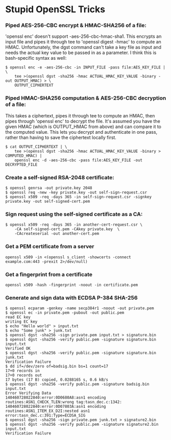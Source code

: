 # Stupid OpenSSL Tricks

### Piped AES-256-CBC encrypt & HMAC-SHA256 of a file:

'openssl enc' doesn't support -aes-256-cbc-hmac-sha1. This encrypts an input file and pipes it through tee to 'openssl digest -hmac' to compute an HMAC. Unfortunately, the dgst command can't take a key file as input and needs the actual key value to be passed in as a parameter. I think this is bash-specific syntax as well:

    $ openssl enc -e -aes-256-cbc -in INPUT_FILE -pass file:AES_KEY_FILE | \
        tee >(openssl dgst -sha256 -hmac ACTUAL_HMAC_KEY_VALUE -binary -out OUTPUT_HMAC) > \
        OUTPUT_CIPHERTEXT

### Piped HMAC-SHA256 computation & AES-256-CBC decryption of a file:

This takes a ciphertext, pipes it through tee to compute an HMAC, then pipes through 'openssl enc' to decrypt the file. It's assumed you have the given HMAC (which is OUTPUT_HMAC from above) and can compare it to the computed value. This lets you decrypt and authenticate in one pass, rather than having to save the ciphertext locally first.

    $ cat OUTPUT_CIPHERTEXT | \
        tee >(openssl dgst -sha256 -hmac ACTUAL_HMAC_KEY_VALUE -binary > COMPUTED_HMAC) |
        openssl enc -d -aes-256-cbc -pass file:AES_KEY_FILE -out DECRYPTED_FILE

### Create a self-signed RSA-2048 certificate:

    $ openssl genrsa -out private.key 2048
    $ openssl req -new -key private.key -out self-sign-request.csr
    $ openssl x509 -req -days 365 -in self-sign-request.csr -signkey private.key -out self-signed-cert.pem

### Sign request using the self-signed certificate as a CA:

    $ openssl x509 -req -days 365 -in another-cert-request.csr \
        -CA self-signed-cert.pem -CAkey private.key  \
        -CAcreateserial -out another-cert.pem

### Get a PEM certificate from a server

    openssl x509 -in <(openssl s_client -showcerts -connect example.com:443 -prexit 2>/dev/null)
    
### Get a fingerprint from a certificate

    openssl x509 -hash -fingerprint -noout -in certificate.pem

### Generate and sign data with ECDSA P-384 SHA-256

    $ openssl ecparam -genkey -name secp384r1 -noout -out private.pem
    $ openssl ec -in private.pem -pubout -out public.pem
    read EC key
    writing EC key
    $ echo "Hello world" > input.txt
    $ echo "Some junk" > junk.txt
    $ openssl dgst -sha256 -sign private.pem input.txt > signature.bin
    $ openssl dgst -sha256 -verify public.pem -signature signature.bin input.txt
    Verified OK
    $ openssl dgst -sha256 -verify public.pem -signature signature.bin junk.txt
    Verification Failure
    $ dd if=/dev/zero of=badsig.bin bs=1 count=17
    17+0 records in
    17+0 records out
    17 bytes (17 B) copied, 0.0288165 s, 0.6 kB/s
    $ openssl dgst -sha256 -verify public.pem -signature badsig.bin input.txt
    Error Verifying Data
    140460728022840:error:0D0680A8:asn1 encoding routines:ASN1_CHECK_TLEN:wrong tag:tasn_dec.c:1342:
    140460728022840:error:0D07803A:asn1 encoding routines:ASN1_ITEM_EX_D2I:nested asn1 error:tasn_dec.c:391:Type=ECDSA_SIG
    $ openssl dgst -sha256 -sign private.pem junk.txt > signature2.bin
    $ openssl dgst -sha256 -verify public.pem -signature signature2.bin input.txt
    Verification Failure

